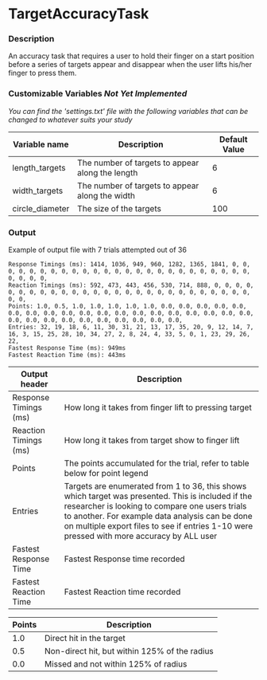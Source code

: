 TargetAccuracyTask
==============

### Description
An accuracy task that requires a user to hold their finger on a start position before a series of targets appear and disappear when the user lifts his/her finger to press them.

### Customizable Variables *Not Yet Implemented*
*You can find the 'settings.txt' file with the following variables that can be changed to whatever suits your study*

| Variable name | Description | Default Value |
| --- | --- | ------------- |
| length_targets | The number of targets to appear along the length | 6 |
| width_targets | The number of targets to appear along the width | 6 |
| circle_diameter | The size of the targets | 100 |

### Output
Example of output file with 7 trials attempted out of 36
```
Response Timings (ms): 1414, 1036, 949, 960, 1282, 1365, 1841, 0, 0, 0, 0, 0, 0, 0, 0, 0, 0, 0, 0, 0, 0, 0, 0, 0, 0, 0, 0, 0, 0, 0, 0, 0, 0, 0, 0, 0, 
Reaction Timings (ms): 592, 473, 443, 456, 530, 714, 888, 0, 0, 0, 0, 0, 0, 0, 0, 0, 0, 0, 0, 0, 0, 0, 0, 0, 0, 0, 0, 0, 0, 0, 0, 0, 0, 0, 0, 0, 
Points: 1.0, 0.5, 1.0, 1.0, 1.0, 1.0, 1.0, 0.0, 0.0, 0.0, 0.0, 0.0, 0.0, 0.0, 0.0, 0.0, 0.0, 0.0, 0.0, 0.0, 0.0, 0.0, 0.0, 0.0, 0.0, 0.0, 0.0, 0.0, 0.0, 0.0, 0.0, 0.0, 0.0, 0.0, 0.0, 0.0, 
Entries: 32, 19, 18, 6, 11, 30, 31, 21, 13, 17, 35, 20, 9, 12, 14, 7, 16, 3, 15, 25, 28, 10, 34, 27, 2, 8, 24, 4, 33, 5, 0, 1, 23, 29, 26, 22, 
Fastest Response Time (ms): 949ms
Fastest Reaction Time (ms): 443ms 
```
| Output header | Description |
| --- | --- |
| Response Timings (ms) | How long it takes from finger lift to pressing target |
| Reaction Timings (ms) | How long it takes from target show to finger lift |
| Points | The points accumulated for the trial, refer to table below for point legend |
| Entries | Targets are enumerated from 1 to 36, this shows which target was presented. This is included if the researcher is looking to compare one users trials to another. For example data analysis can be done on multiple export files to see if entries 1-10 were pressed with more accuracy by ALL user |
| Fastest Response Time | Fastest Response time recorded |
| Fastest Reaction Time | Fastest Reaction time recorded |

| Points | Description |
| --- | --- |
| 1.0 | Direct hit in the target |
| 0.5 | Non-direct hit, but within 125% of the radius |
| 0.0 | Missed and not within 125% of radius |
